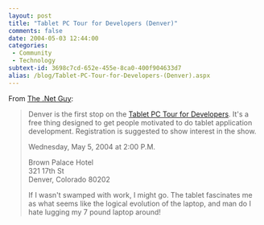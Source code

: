 ```yaml
---
layout: post
title: "Tablet PC Tour for Developers (Denver)"
comments: false
date: 2004-05-03 12:44:00
categories:
 - Community
 - Technology
subtext-id: 3698c7cd-652e-455e-8ca0-400f904633d7
alias: /blog/Tablet-PC-Tour-for-Developers-(Denver).aspx
---
```



From [The .Net Guy](http://dotnetguy.techieswithcats.com/archives/004130.shtml):

> Denver is the first stop on the [Tablet PC Tour for Developers](http://www.tabletpctraining.com/microsoft/). It's a free thing designed to get people motivated to do tablet application development. Registration is suggested to show interest in the show.
> 
> Wednesday, May 5, 2004 at 2:00 P.M.
> 
> Brown Palace Hotel  
321 17th St  
Denver, Colorado 80202
> 
> If I wasn't swamped with work, I might go. The tablet fascinates me as what seems like the logical evolution of the laptop, and man do I hate lugging my 7 pound laptop around!
